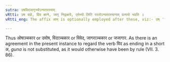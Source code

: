 ```yaml
---
sutra: उषविदजागृभ्योऽन्यतरस्याम्
vRtti: उष दाहे, विद ज्ञाने, जागृ निद्राक्षये, एतेभ्यो लिटि परतोऽन्यतरस्यानाम् प्रत्ययो भवति ॥
vRtti_eng: The affix आम् is optionally employed after these, viz:- उष् 'to burn', विद् 'to know', and जागृ 'to wake', when लिट् follows.

---
```

Thus ओषाञ्चकार or उवोष, विदाञ्चकार or विवेद, जागराञ्चकार or जजागार. As there is an agreement in the present instance to regard the verb विद as ending in a short अ, _guna_ is not substituted, as it would otherwise have been by rule (VII. 3. 86).